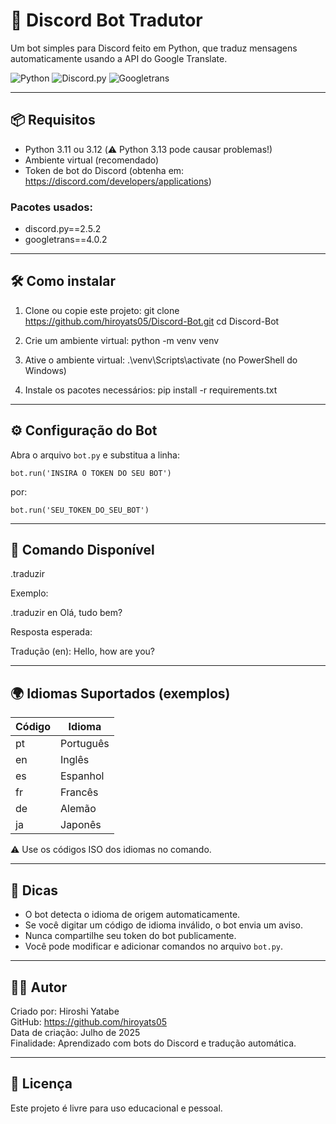 # 🤖 Discord Bot Tradutor

Um bot simples para Discord feito em Python, que traduz mensagens automaticamente usando a API do Google Translate.

![Python](https://img.shields.io/badge/Feito%20com-Python%203.11-blue?style=flat&logo=python)
![Discord.py](https://img.shields.io/badge/discord.py-2.5.2-blueviolet)
![Googletrans](https://img.shields.io/badge/googletrans-4.0.2-green)

---

## 📦 Requisitos

- Python 3.11 ou 3.12 (⚠️ Python 3.13 pode causar problemas!)
- Ambiente virtual (recomendado)
- Token de bot do Discord (obtenha em: https://discord.com/developers/applications)

### Pacotes usados:
- discord.py==2.5.2
- googletrans==4.0.2

---

## 🛠️ Como instalar

1. Clone ou copie este projeto:
   git clone https://github.com/hiroyats05/Discord-Bot.git
   cd Discord-Bot

2. Crie um ambiente virtual:
   python -m venv venv

3. Ative o ambiente virtual:
   .\venv\Scripts\activate        (no PowerShell do Windows)

4. Instale os pacotes necessários:
   pip install -r requirements.txt

---

## ⚙️ Configuração do Bot

Abra o arquivo `bot.py` e substitua a linha:

    bot.run('INSIRA O TOKEN DO SEU BOT')

por:

    bot.run('SEU_TOKEN_DO_SEU_BOT')

---

## 💬 Comando Disponível

.traduzir <idioma> <mensagem>

Exemplo:

.traduzir en Olá, tudo bem?

Resposta esperada:

Tradução (en): Hello, how are you?

---

## 🌍 Idiomas Suportados (exemplos)

| Código | Idioma     |
|--------|------------|
| pt     | Português  |
| en     | Inglês     |
| es     | Espanhol   |
| fr     | Francês    |
| de     | Alemão     |
| ja     | Japonês    |

⚠️ Use os códigos ISO dos idiomas no comando.

---

## 🧠 Dicas

- O bot detecta o idioma de origem automaticamente.
- Se você digitar um código de idioma inválido, o bot envia um aviso.
- Nunca compartilhe seu token do bot publicamente.
- Você pode modificar e adicionar comandos no arquivo `bot.py`.

---

## 👨‍💻 Autor

Criado por: Hiroshi Yatabe  
GitHub: https://github.com/hiroyats05  
Data de criação: Julho de 2025  
Finalidade: Aprendizado com bots do Discord e tradução automática.

---

## 📝 Licença

Este projeto é livre para uso educacional e pessoal.
